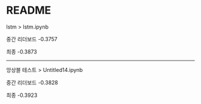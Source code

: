 # README

lstm > lstm.ipynb

중간 리더보드
-0.3757

최종
-0.3873

***
앙상블 테스트 > Untitled14.ipynb

중간 리더보드
-0.3828

최종
-0.3923






